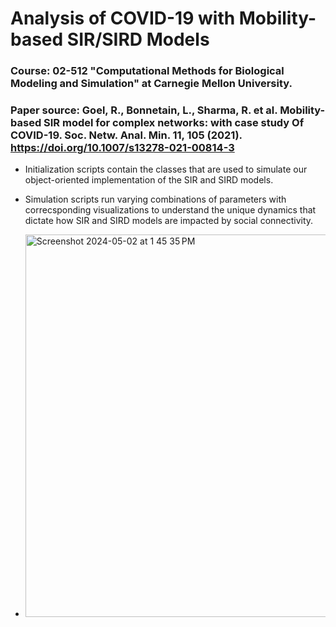# Analysis of COVID-19 with Mobility-based SIR/SIRD Models
### Course: 02-512 "Computational Methods for Biological Modeling and Simulation" at Carnegie Mellon University.
### Paper source: Goel, R., Bonnetain, L., Sharma, R. et al. Mobility-based SIR model for complex networks: with case study Of COVID-19. Soc. Netw. Anal. Min. 11, 105 (2021). https://doi.org/10.1007/s13278-021-00814-3
- Initialization scripts contain the classes that are used to simulate our object-oriented implementation of the SIR and SIRD models.
- Simulation scripts run varying combinations of parameters with correcsponding visualizations to understand the unique dynamics that dictate how SIR and SIRD models are impacted by social connectivity.


- <img width="612" alt="Screenshot 2024-05-02 at 1 45 35 PM" src="https://github.com/Virmani12/02712-Final-Project/assets/66140791/8c022e9e-2764-4ea2-abb5-0c3541673abc">
